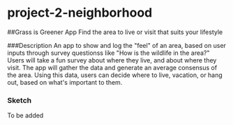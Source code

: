 # project-2-neighborhood

##Grass is Greener App
Find the area to live or visit that suits your lifestyle 

###Description
An app to show and log the "feel" of an area, based on user inputs through survey questionss like "How is the wildlife in the area?"
Users will take a fun survey about where they live, and about where they visit. The app will gather the data and generate an average consensus of the area. Using this data, users can decide where to live, vacation, or hang out, based on what's important to them.

### Sketch
To be added



